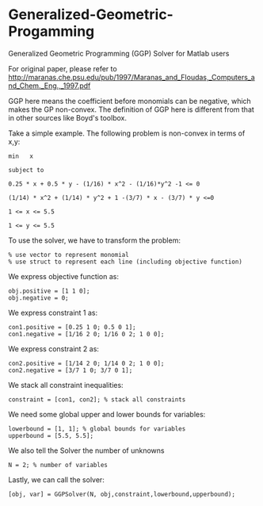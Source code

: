 # Generalized-Geometric-Progamming
Generalized Geometric Programming (GGP) Solver for Matlab users

For original paper, please refer to http://maranas.che.psu.edu/pub/1997/Maranas_and_Floudas,_Computers_and_Chem._Eng.,_1997.pdf

GGP here means the coefficient before monomials can be negative, which makes the GP non-convex. The definition of GGP here is different
from that in other sources like Boyd's toolbox.

Take a simple example. The following problem is non-convex in terms of x,y:

    min   x

    subject to
  
    0.25 * x + 0.5 * y - (1/16) * x^2 - (1/16)*y^2 -1 <= 0

    (1/14) * x^2 + (1/14) * y^2 + 1 -(3/7) * x - (3/7) * y <=0
    
    1 <= x <= 5.5
    
    1 <= y <= 5.5
    
To use the solver, we have to transform the problem:

    % use vector to represent monomial
    % use struct to represent each line (including objective function)

We express objective function as: 

    obj.positive = [1 1 0];
    obj.negative = 0;

We express constraint 1 as:

    con1.positive = [0.25 1 0; 0.5 0 1];
    con1.negative = [1/16 2 0; 1/16 0 2; 1 0 0];

We express constraint 2 as:

    con2.positive = [1/14 2 0; 1/14 0 2; 1 0 0];
    con2.negative = [3/7 1 0; 3/7 0 1];

We stack all constraint inequalities: 

    constraint = [con1, con2]; % stack all constraints

We need some global upper and lower bounds for variables:

    lowerbound = [1, 1]; % global bounds for variables
    upperbound = [5.5, 5.5];
    
We also tell the Solver the number of unknowns

    N = 2; % number of variables

Lastly, we can call the solver:

    [obj, var] = GGPSolver(N, obj,constraint,lowerbound,upperbound);
